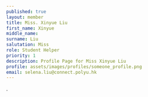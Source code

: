 ```yaml
---
published: true
layout: member
title: Miss. Xinyue Liu
first_name: Xinyue
middle_name: 
surname: Liu
salutation: Miss
role: Student Helper
priority: 1
description: Profile Page for Miss Xinyue Liu
profile: assets/images/profiles/someone_profile.png
email: selena.liu@connect.polyu.hk
---
```


.